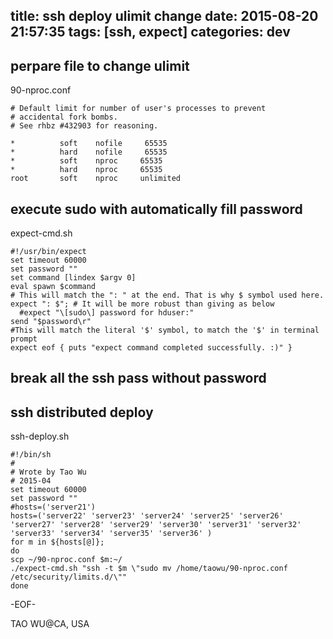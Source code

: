 title: ssh deploy ulimit change
date: 2015-08-20 21:57:35
tags: [ssh, expect]
categories: dev
---
## perpare file to change ulimit
90-nproc.conf
```shell
# Default limit for number of user's processes to prevent
# accidental fork bombs.
# See rhbz #432903 for reasoning.

*          soft    nofile     65535
*          hard    nofile     65535
*          soft    nproc     65535
*          hard    nproc     65535
root       soft    nproc     unlimited
```

## execute sudo with automatically fill password
expect-cmd.sh

```shell
#!/usr/bin/expect
set timeout 60000
set password ""
set command [lindex $argv 0]
eval spawn $command
# This will match the ": " at the end. That is why $ symbol used here.
expect ": $"; # It will be more robust than giving as below
  #expect "\[sudo\] password for hduser:"
send "$password\r"
#This will match the literal '$' symbol, to match the '$' in terminal prompt
expect eof { puts "expect command completed successfully. :)" }
```

## break all the ssh pass without password

## ssh distributed deploy
ssh-deploy.sh
```shell
#!/bin/sh
#
# Wrote by Tao Wu
# 2015-04
set timeout 60000
set password ""
#hosts=('server21')
hosts=('server22' 'server23' 'server24' 'server25' 'server26' 'server27' 'server28' 'server29' 'server30' 'server31' 'server32' 'server33' 'server34' 'server35' 'server36' )
for m in ${hosts[@]};
do
scp ~/90-nproc.conf $m:~/
./expect-cmd.sh "ssh -t $m \"sudo mv /home/taowu/90-nproc.conf /etc/security/limits.d/\""
done
```

-EOF-

TAO WU@CA, USA

